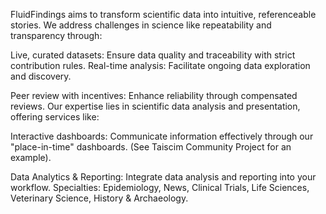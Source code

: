 FluidFindings aims to transform scientific data into intuitive, referenceable stories. We address challenges in science like repeatability and transparency through:

Live, curated datasets: Ensure data quality and traceability with strict contribution rules.
Real-time analysis: Facilitate ongoing data exploration and discovery.

Peer review with incentives: Enhance reliability through compensated reviews.
Our expertise lies in scientific data analysis and presentation, offering services like:

Interactive dashboards: Communicate information effectively through our "place-in-time" dashboards. (See Taiscim Community Project for an example).

Data Analytics & Reporting: Integrate data analysis and reporting into your workflow.
Specialties: Epidemiology, News, Clinical Trials, Life Sciences, Veterinary Science, History & Archaeology.
